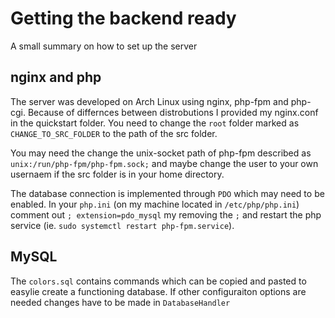 # Getting the backend ready

A small summary on how to set up the server

## nginx and php

The server was developed on Arch Linux using nginx, php-fpm and php-cgi. Because of differnces between distrobutions I provided my nginx.conf in the quickstart folder. You need to change the `root` folder marked as `CHANGE_TO_SRC_FOLDER` to the path of the src folder.

You may need the change the unix-socket path of php-fpm described as `unix:/run/php-fpm/php-fpm.sock;` and maybe change the user to your own usernaem if the src folder is in your home directory.

The database connection is implemented through `PDO` which may need to be enabled. In your `php.ini` (on my machine located in `/etc/php/php.ini`) comment out `; extension=pdo_mysql` my removing the `;` and restart the php service (ie. `sudo systemctl restart php-fpm.service`).

## MySQL

The `colors.sql` contains commands which can be copied and pasted to easylie create a functioning database. If other configuraiton options are needed changes have to be made in `DatabaseHandler`


